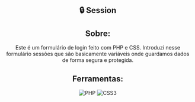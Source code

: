 <div align="center"> 

## 🔒 Session 

## Sobre:
Este é um formulário de login feito com PHP e CSS.
Introduzi nesse formulário sessões que são basicamente 
variáveis onde guardamos dados de forma segura e protegida.

## Ferramentas:

 ![PHP](https://img.shields.io/badge/php-%23777BB4.svg?style=for-the-badge&logo=php&logoColor=white)
![CSS3](https://img.shields.io/badge/css3-%231572B6.svg?style=for-the-badge&logo=css3&logoColor=white)


</fieldset>
